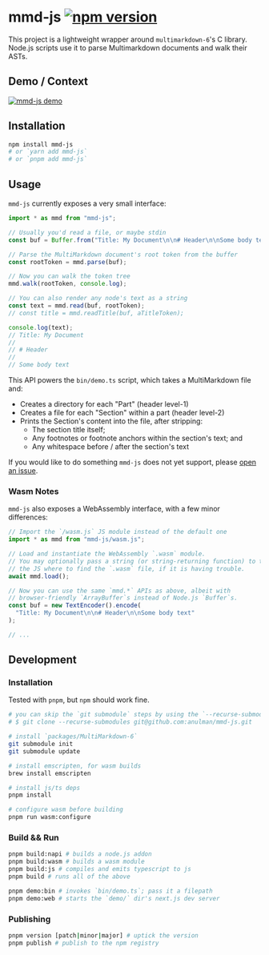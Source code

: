 # mmd-js [![npm version](https://badge.fury.io/js/mmd-js.svg)](https://badge.fury.io/js/mmd-js)

This project is a lightweight wrapper around `multimarkdown-6`'s C library.
Node.js scripts use it to parse Multimarkdown documents and walk their ASTs.

## Demo / Context

[![mmd-js demo](https://cdn.loom.com/sessions/thumbnails/b27203b5271a40a8a6a46897c7d928d4-with-play.gif)](https://www.loom.com/share/b27203b5271a40a8a6a46897c7d928d4 "mmd-js demo")

## Installation

```bash
npm install mmd-js
# or `yarn add mmd-js`
# or `pnpm add mmd-js`
```

## Usage

`mmd-js` currently exposes a very small interface:

```ts
import * as mmd from "mmd-js";

// Usually you'd read a file, or maybe stdin
const buf = Buffer.from("Title: My Document\n\n# Header\n\nSome body text");

// Parse the MultiMarkdown document's root token from the buffer
const rootToken = mmd.parse(buf);

// Now you can walk the token tree
mmd.walk(rootToken, console.log);

// You can also render any node's text as a string
const text = mmd.read(buf, rootToken);
// const title = mmd.readTitle(buf, aTitleToken);

console.log(text);
// Title: My Document
//
// # Header
//
// Some body text
```

This API powers the `bin/demo.ts` script, which takes a MultiMarkdown file and:

- Creates a directory for each "Part" (header level-1)
- Creates a file for each "Section" within a part (header level-2)
- Prints the Section's content into the file, after stripping:
  - The section title itself;
  - Any footnotes or footnote anchors within the section's text; and
  - Any whitespace before / after the section's text

If you would like to do something `mmd-js` does not yet support, please [open an issue](https://github.com/anulman/mmd-js/issues/new).

### Wasm Notes

`mmd-js` also exposes a WebAssembly interface, with a few minor differences:

```ts
// Import the `/wasm.js` JS module instead of the default one
import * as mmd from "mmd-js/wasm.js";

// Load and instantiate the WebAssembly `.wasm` module.
// You may optionally pass a string (or string-returning function) to tell
// the JS where to find the `.wasm` file, if it is having trouble.
await mmd.load();

// Now you can use the same `mmd.*` APIs as above, albeit with
// browser-friendly `ArrayBuffer`s instead of Node.js `Buffer`s.
const buf = new TextEncoder().encode(
  "Title: My Document\n\n# Header\n\nSome body text"
);

// ...
```

## Development

### Installation

Tested with `pnpm`, but `npm` should work fine.

```bash
# you can skip the `git submodule` steps by using the `--recurse-submodules` flag while cloning:
# $ git clone --recurse-submodules git@github.com:anulman/mmd-js.git

# install `packages/MultiMarkdown-6`
git submodule init
git submodule update

# install emscripten, for wasm builds
brew install emscripten

# install js/ts deps
pnpm install

# configure wasm before building
pnpm run wasm:configure
```

### Build && Run

```bash
pnpm build:napi # builds a node.js addon
pnpm build:wasm # builds a wasm module
pnpm build:js # compiles and emits typescript to js
pnpm build # runs all of the above

pnpm demo:bin # invokes `bin/demo.ts`; pass it a filepath
pnpm demo:web # starts the `demo/` dir's next.js dev server
```

### Publishing

```bash
pnpm version [patch|minor|major] # uptick the version
pnpm publish # publish to the npm registry
```
